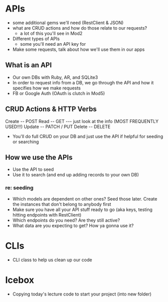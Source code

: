 # APIs
- some additional gems we'll need (RestClient & JSON)
- what are CRUD actions and how do those relate to our requests? 
  - a lot of this you'll see in Mod2 
- Different types of APIs
  - some you'll need an API key for 
- Make some requests, talk about how we'll use them in our apps 


## What is an API 
- Our own DBs with Ruby, AR, and SQLite3
- In order to request info from a DB, we go through the API and how it specifies how we make requests
- FB or Google Auth (OAuth is clutch in Mod5)


## CRUD Actions & HTTP Verbs
Create -- POST 
Read -- GET --- just look at the info  (MOST FREQUENTLY USED!!!)
Update -- PATCH / PUT 
Delete -- DELETE 

- You'll do full CRUD on your DB and just use the API if helpful for seeding or searching 

## How we use the APIs
- Use the API to seed
- Use it to search (and end up adding records to your own DB)

### re: seeding
- Which models are dependent on other ones? Seed those later. Create the instances that don't belong to anybody first 
- Make sure you have all your API stuff ready to go (aka keys, testing hitting endpoints with RestClient)
- Which endpoints do you need? Are they still active? 
- What data are you expecting to get? How ya gonna use it? 


# CLIs
- CLI class to help us clean up our code 



# Icebox
- Copying today's lecture code to start your project (into new folder)
